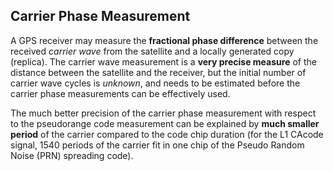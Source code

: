 ## Carrier Phase Measurement

A GPS receiver may measure the **fractional phase difference** between the received *carrier wave* from the satellite and a locally generated copy (replica). The carrier wave measurement is a **very precise measure** of the distance between the satellite and the receiver, but the initial number of carrier wave cycles is *unknown*, and needs to be estimated before the carrier phase measurements can be effectively used.

The much better precision of the carrier phase measurement with respect to the pseudorange code measurement can be explained by **much smaller period** of the carrier compared to the code chip duration (for the L1 CA­code signal, 1540 periods of the carrier fit in one chip of the Pseudo Random Noise (PRN) spreading code).
